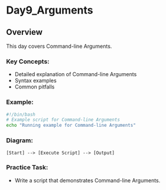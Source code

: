 # Day9_Arguments

## Overview
This day covers Command-line Arguments.

### Key Concepts:
- Detailed explanation of Command-line Arguments
- Syntax examples
- Common pitfalls

### Example:
```bash
#!/bin/bash
# Example script for Command-line Arguments
echo "Running example for Command-line Arguments"
```

### Diagram:
```
[Start] --> [Execute Script] --> [Output]
```

### Practice Task:
- Write a script that demonstrates Command-line Arguments.
